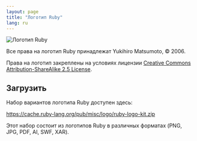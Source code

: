 ```yaml
---
layout: page
title: "Логотип Ruby"
lang: ru
---
```


![Логотип Ruby][logo]

Все права на логотип Ruby принадлежат Yukihiro Matsumoto, &copy; 2006.

Права на логотип закреплены на условиях лицензии
[Creative Commons Attribution-ShareAlike 2.5 License][cc-by-sa].


## Загрузить

Набор вариантов логотипа Ruby доступен здесь:

<https://cache.ruby-lang.org/pub/misc/logo/ruby-logo-kit.zip>

Этот набор состоит из логотипов Ruby в различных форматах
(PNG, JPG, PDF, AI, SWF, XAR).


[logo]: /images/header-ruby-logo.png
[cc-by-sa]: http://creativecommons.org/licenses/by-sa/2.5/
